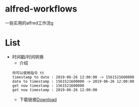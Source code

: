 # alfred-workflows

一些实用的alfred工作流g

# List

- 时间戳/时间转换
    - 介绍
    ```
    你可以使用指令 tt
    timestamp to date : 2019-06-26 12:00:00 -> 1561521600000
    date to timestamp : 1561521600000 -> 2019-06-26 12:00:00
    get now timestamp : 1561521600000
    get now timestamp : 2019-06-26 12:00:00
    ```
    - 下载链接[Download](https://github.com/hanfeihang/alfred-workflows/raw/master/timestamp/timestamp.alfredworkflow)